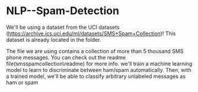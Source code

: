 # NLP--Spam-Detection

We'll be using a dataset from the UCI datasets (https://archive.ics.uci.edu/ml/datasets/SMS+Spam+Collection)! This dataset is already located in the folder.

The file we are using contains a collection of more than 5 thousand SMS phone messages. You can check out the readme file(smsspamcollection\readme) for more info.
we'll train a machine learning model to learn to discriminate between ham/spam automatically. Then, with a trained model, we'll be able to classify arbitrary unlabeled messages as ham or spam
